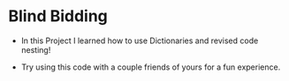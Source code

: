 # Blind Bidding

- In this Project I learned how to use Dictionaries and revised code nesting!

- Try using this code with a couple friends of yours for a fun experience.
